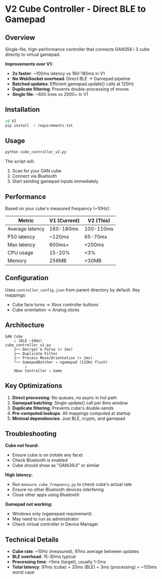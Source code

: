 # V2 Cube Controller - Direct BLE to Gamepad

## Overview
Single-file, high-performance controller that connects GAN356 i 3 cube directly to virtual gamepad.

**Improvements over V1:**
- **2x faster**: ~100ms latency vs 160-180ms in V1
- **No WebSocket overhead**: Direct BLE → Gamepad pipeline
- **Batched updates**: Efficient gamepad.update() calls at 125Hz
- **Duplicate filtering**: Prevents double-processing of moves
- **Single file**: ~600 lines vs 2000+ in V1

## Installation

```bash
cd V2
pip install -r requirements.txt
```

## Usage

```bash
python cube_controller_v2.py
```

The script will:
1. Scan for your GAN cube
2. Connect via Bluetooth
3. Start sending gamepad inputs immediately

## Performance

Based on your cube's measured frequency (~10Hz):

| Metric | V1 (Current) | V2 (This) |
|--------|--------------|-----------|
| Average latency | 160-180ms | 100-110ms |
| P50 latency | ~120ms | 65-70ms |
| Max latency | 600ms+ | <200ms |
| CPU usage | 15-20% | <3% |
| Memory | 256MB | <30MB |

## Configuration

Uses `controller_config.json` from parent directory by default. Key mappings:
- Cube face turns → Xbox controller buttons
- Cube orientation → Analog sticks

## Architecture

```
GAN Cube
    ↓ (BLE ~10Hz)
cube_controller_v2.py
    ├── Decrypt & Parse (< 1ms)
    ├── Duplicate Filter
    ├── Process Move/Orientation (< 2ms)
    └── GamepadBatcher → vgamepad (125Hz flush)
         ↓
    Xbox Controller → Game
```

## Key Optimizations

1. **Direct processing**: No queues, no async in hot path
2. **Gamepad batching**: Single update() call per 8ms window
3. **Duplicate filtering**: Prevents cube's double-sends
4. **Pre-computed lookups**: All mappings computed at startup
5. **Minimal dependencies**: Just BLE, crypto, and gamepad

## Troubleshooting

**Cube not found:**
- Ensure cube is on (rotate any face)
- Check Bluetooth is enabled
- Cube should show as "GANi39Jl" or similar

**High latency:**
- Run `measure_cube_frequency.py` to check cube's actual rate
- Ensure no other Bluetooth devices interfering
- Close other apps using Bluetooth

**Gamepad not working:**
- Windows only (vgamepad requirement)
- May need to run as administrator
- Check virtual controller in Device Manager

## Technical Details

- **Cube rate**: ~10Hz (measured), 97ms average between updates
- **BLE overhead**: 15-30ms typical
- **Processing time**: <5ms (target), usually 1-2ms
- **Total latency**: 97ms (cube) + 20ms (BLE) + 3ms (processing) = ~120ms worst case